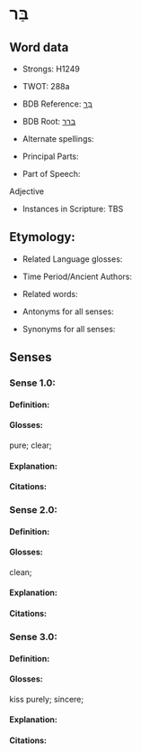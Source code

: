 # בַּר

<!-- Status: S2="NeedsEdits" -->
<!-- Lexica used for edits:   -->

## Word data

* Strongs: H1249

* TWOT: 288a

* BDB Reference: [בַּר](rc://en/bdb/dict/b.dg.ab)

* BDB Root: [ברר](rc://en/bdb/dict/b.dg.aa)

* Alternate spellings:

* Principal Parts:

* Part of Speech:

Adjective

* Instances in Scripture: TBS

## Etymology:

* Related Language glosses:

* Time Period/Ancient Authors:

* Related words:

* Antonyms for all senses:

* Synonyms for all senses:

## Senses

### Sense 1.0:

#### Definition:

#### Glosses:

pure; clear; 

#### Explanation:

#### Citations:



### Sense 2.0:

#### Definition:

#### Glosses:

clean; 

#### Explanation:

#### Citations:



### Sense 3.0:

#### Definition:

#### Glosses:

kiss purely; sincere; 

#### Explanation:

#### Citations:



